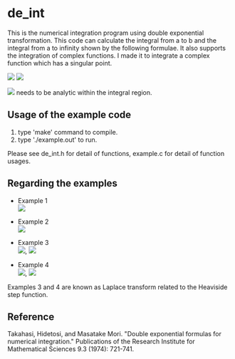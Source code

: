 # de_int
This is the numerical integration program using double exponential transformation. 
This code can calculate the integral from a to b and the integral from a to infinity shown by the following formulae.
It also supports the integration of complex functions.
I made it to integrate a complex function which has a singular point.

<img src="https://latex.codecogs.com/gif.latex?I=\int_a^bf(x)\,dx">  
<img src="https://latex.codecogs.com/gif.latex?I=\int_a^{\infty}f(x)\,dx">  

<img src="https://latex.codecogs.com/gif.latex?f(x)"> needs to be analytic within the integral region.  


## Usage of the example code
 1. type 'make' command to compile.
 2. type './example.out' to run.
 
Please see de_int.h for detail of functions, example.c for detail of function usages.


## Regarding the examples
- Example 1  
  <img src="https://latex.codecogs.com/gif.latex?I=\int_a^b\frac{1}{\cos^2(x)}\,dx=\tan(b)-\tan(a)">
  
- Example 2  
  <img src="https://latex.codecogs.com/gif.latex?I=\int_a^b\exp(ix)\,dx=-i(\exp(ib)-\exp(ia))">
  
- Example 3  
  <img src="https://latex.codecogs.com/gif.latex?I(s)=\int_0^{\infty}\exp(-sx)\,dx=\frac{1}{s}">, 
  <img src="https://latex.codecogs.com/gif.latex?s>0">

- Example 4  
  <img src="https://latex.codecogs.com/gif.latex?I(s)=\int_0^{\infty}x\exp(-sx)\,dx=\frac{1}{s^2}">, 
  <img src="https://latex.codecogs.com/gif.latex?\Re{s}>0">

Examples 3 and 4 are known as Laplace transform related to the Heaviside step function.


## Reference
Takahasi, Hidetosi, and Masatake Mori. "Double exponential formulas for numerical integration." Publications of the Research Institute for Mathematical Sciences 9.3 (1974): 721-741.
